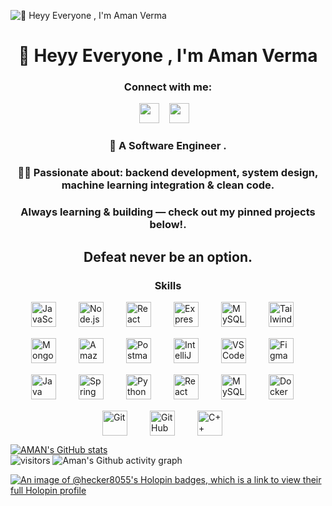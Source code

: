 ![👋 Heyy Everyone , I'm Aman Verma ](https://user-images.githubusercontent.com/10498744/210012254-234538ff-d198-48aa-8964-37e6fd45d227.gif)


<div id="toc">
  <ul align="center" style="list-style: none">
    <summary>
      <h1>
       👋 Heyy Everyone , I'm Aman Verma
      </h1>
    </summary>
  </ul>
</div>

**<h3 align="center">Connect with me:</h3>** 
<p align="center"><a href="mailto:vermaamank23@gmail.com" target="_blank"><img src="https://img.shields.io/badge/Gmail-D14836?style=for-the-badge&logo=gmail&logoColor=white" height="32" style="margin-right: 12px"></a> <a href="https://www.linkedin.com/in/amanverma2301/" target="_blank"><img src="https://img.shields.io/badge/LinkedIn-0077B5?style=for-the-badge&logo=linkedin&logoColor=white" height="32" style="margin-right: 12px"></a></p>

 **<h3 align="center">👀 A Software Engineer .</h3>**

**<h3 align="center">🧑‍🎓 Passionate about: backend development, system design, machine learning integration & clean code.</h3>**

**<h3 align="center">Always learning & building — check out my pinned projects below!.</h3>**

**<h2 align="center">Defeat never be an option.</h2>**

 **<h3 align="center">Skills</h3>**

<div style="display: flex; flex-wrap: wrap; gap: 18px; justify-content: center;"><img src="https://img.shields.io/badge/JavaScript-F7DF1C?logo=javascript&logoColor=white" height="40" alt="JavaScript" style="margin-right: 18px">  <img src="https://img.shields.io/badge/Node.js-8CC84B?logo=node.js&logoColor=white" height="40" alt="Node.js" style="margin-right: 18px"> <img src="https://img.shields.io/badge/React-20232A?logo=react&logoColor=61DAFB" height="40" alt="React" style="margin-right: 18px"> <img src="https://img.shields.io/badge/Express-000000?logo=express&logoColor=white" height="40" alt="Express" style="margin-right: 18px"> <img src="https://img.shields.io/badge/MySQL-4479A1?logo=mysql&logoColor=white" height="40" alt="MySQL" style="margin-right: 18px"> <img src="https://img.shields.io/badge/Tailwind_CSS-38B2AC?logo=tailwind-css&logoColor=white" height="40" alt="Tailwind CSS" style="margin-right: 18px"> <img src="https://img.shields.io/badge/MongoDB-4EA94B?logo=mongodb&logoColor=white" height="40" alt="MongoDB" style="margin-right: 18px">  <img src="https://img.shields.io/badge/Amazon_AWS-232F3E?logo=amazon-aws&logoColor=white" height="40" alt="Amazon AWS" style="margin-right: 18px"> <img src="https://img.shields.io/badge/Postman-FF6C37?logo=postman&logoColor=white" height="40" alt="Postman" style="margin-right: 18px">
<img src="https://img.shields.io/badge/IntelliJ_IDEA-000000?logo=intellij-idea&logoColor=white" height="40" alt="IntelliJ IDEA" style="margin-right: 18px">
<img src="https://img.shields.io/badge/VS_Code-007ACC?logo=visual-studio-code&logoColor=white" height="40" alt="VS Code" style="margin-right: 18px">
<img src="https://img.shields.io/badge/Figma-F24E1E?logo=figma&logoColor=white" height="40" alt="Figma" style="margin-right: 18px">
<img src="https://img.shields.io/badge/Java-007396?logo=java&logoColor=white" height="40" alt="Java" style="margin-right: 18px">
<img src="https://img.shields.io/badge/Spring_Boot-6DB33F?logo=spring-boot&logoColor=white" height="40" alt="Spring Boot" style="margin-right: 18px">
<img src="https://img.shields.io/badge/Python-3776AB?logo=python&logoColor=white" height="40" alt="Python" style="margin-right: 18px">
<img src="https://img.shields.io/badge/React-61DAFB?logo=react&logoColor=black" height="40" alt="React" style="margin-right: 18px">
<img src="https://img.shields.io/badge/MySQL-4479A1?logo=mysql&logoColor=white" height="40" alt="MySQL" style="margin-right: 18px">
<img src="https://img.shields.io/badge/Docker-2496ED?logo=docker&logoColor=white" height="40" alt="Docker" style="margin-right: 18px">
<img src="https://img.shields.io/badge/Git-F05032?logo=git&logoColor=white" height="40" alt="Git" style="margin-right: 18px">
<img src="https://img.shields.io/badge/GitHub-181717?logo=github&logoColor=white" height="40" alt="GitHub" style="margin-right: 18px">
<img src="https://img.shields.io/badge/C%2B%2B-F34B7F?logo=c%2B%2B&logoColor=white" height="40" alt="C++" style="margin-right: 18px"></div>


[![AMAN's GitHub stats](https://github-readme-stats-git-masterrstaa-rickstaa.vercel.app/api?username=hecker8055&show_icons=true&line_height=28&hide_border=true&card_width=347&include_all_commits=true&role=owner,collaborator&rank_icon=percentile&theme=dark&bg_color=151515#gh-dark-mode-only)](https://github.com/rickstaa/github-readme-stats)
</br>
![visitors](https://komarev.com/ghpvc/?username=nav9v&style=flat-square)
![Aman's Github activity graph](https://github-readme-activity-graph.vercel.app/graph?username=hecker8055&theme=github-compact&area=true&bg_color=ffff&color=000)


[![An image of @hecker8055's Holopin badges, which is a link to view their full Holopin profile](https://holopin.me/hecker8055)](https://holopin.io/@hecker8055)




